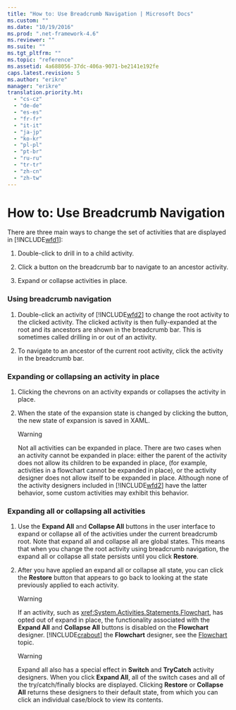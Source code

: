 ```yaml
---
title: "How to: Use Breadcrumb Navigation | Microsoft Docs"
ms.custom: ""
ms.date: "10/19/2016"
ms.prod: ".net-framework-4.6"
ms.reviewer: ""
ms.suite: ""
ms.tgt_pltfrm: ""
ms.topic: "reference"
ms.assetid: 4a688056-37dc-406a-9071-be2141e192fe
caps.latest.revision: 5
ms.author: "erikre"
manager: "erikre"
translation.priority.ht: 
  - "cs-cz"
  - "de-de"
  - "es-es"
  - "fr-fr"
  - "it-it"
  - "ja-jp"
  - "ko-kr"
  - "pl-pl"
  - "pt-br"
  - "ru-ru"
  - "tr-tr"
  - "zh-cn"
  - "zh-tw"
---
```

# How to: Use Breadcrumb Navigation
There are three main ways to change the set of activities that are displayed in [!INCLUDE[wfd1](../workflow-designer/includes/wfd1_md.md)]:  
  
1.  Double-click to drill in to a child activity.  
  
2.  Click a button on the breadcrumb bar to navigate to an ancestor activity.  
  
3.  Expand or collapse activities in place.  
  
### Using breadcrumb navigation  
  
1.  Double-click an activity of [!INCLUDE[wfd2](../workflow-designer/includes/wfd2_md.md)] to change the root activity to the clicked activity. The clicked activity is then fully-expanded at the root and its ancestors are shown in the breadcrumb bar. This is sometimes called drilling in or out of an activity.  
  
2.  To navigate to an ancestor of the current root activity, click the activity in the breadcrumb bar.  
  
### Expanding or collapsing an activity in place  
  
1.  Clicking the chevrons on an activity expands or collapses the activity in place.  
  
2.  When the state of the expansion state is changed by clicking the button, the new state of expansion is saved in XAML.  
  
    > [!WARNING]
    >  Not all activities can be expanded in place. There are two cases when an activity cannot be expanded in place: either the parent of the activity does not allow its children to be expanded in place, (for example, activities in a flowchart cannot be expanded in place), or the activity designer does not allow itself to be expanded in place. Although none of the activity designers included in [!INCLUDE[wfd2](../workflow-designer/includes/wfd2_md.md)] have the latter behavior, some custom activities may exhibit this behavior.  
  
### Expanding all or collapsing all activities  
  
1.  Use the **Expand All** and **Collapse All** buttons in the user interface to expand or collapse all of the activities under the current breadcrumb root. Note that expand all and collapse all are global states. This means that when you change the root activity using breadcrumb navigation, the expand all or collapse all state persists until you click **Restore**.  
  
2.  After you have applied an expand all or collapse all state, you can click the **Restore** button that appears to go back to looking at the state previously applied to each activity.  
  
    > [!WARNING]
    >  If an activity, such as <xref:System.Activities.Statements.Flowchart>, has opted out of expand in place, the functionality associated with the **Expand All** and **Collapse All** buttons is disabled on the **Flowchart** designer. [!INCLUDE[crabout](../test/includes/crabout_md.md)] the **Flowchart** designer, see the [Flowchart](../workflow-designer/flowchart-activity-designer.md) topic.  
  
    > [!WARNING]
    >  Expand all also has a special effect in **Switch** and **TryCatch** activity designers. When you click **Expand All**, all of the switch cases and all of the try/catch/finally blocks are displayed. Clicking **Restore** or **Collapse All** returns these designers to their default state, from which you can click an individual case/block to view its contents.